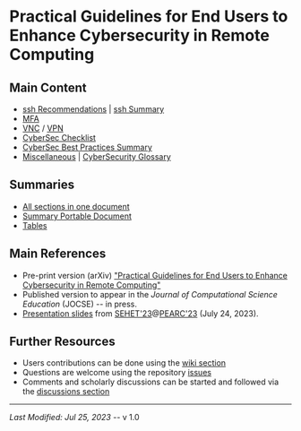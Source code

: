 # Practical Guidelines for End Users to Enhance Cybersecurity in Remote Computing


## Main Content
  * [ssh Recommendations](docs/ssh.md) | [ssh Summary](docs/ssh-summary.md)
  * [MFA](docs/MFA.md)
  * [VNC](docs/VNC.md) / [VPN](docs/VPN.md)
  * [CyberSec Checklist](docs/cyberSec-checklist.md)
  * [CyberSec Best Practices Summary](docs/summary_BP.md)
  * [Miscellaneous](docs/others.md) | [CyberSecurity Glossary](docs/glossary.md)

## Summaries
  * [All sections in one document](docs/ALLinONE.md)
  * [Summary Portable Document](docs/pdf/cyberSec-BP.pdf)
  * [Tables](docs/pdf/tables.pdf)

## Main References
  * Pre-print version (arXiv)
    ["Practical Guidelines for End Users to Enhance Cybersecurity in Remote Computing"](https://arxiv.org/abs/2306.07192)
  * Published version to appear in the *Journal of Computational Science Education* (JOCSE) -- in press.
  * [Presentation slides](docs/pdf/SEHET23_MPonce-RvanZon.pdf) from [SEHET'23](https://sighpceducation.acm.org/events/sehet_23_tech/)@[PEARC'23](https://pearc.acm.org/pearc23/) (July 24, 2023).

## Further Resources
  * Users contributions can be done using the [wiki section](https://github.com/cybersec-BestPractices/cybersec-RemoteComputing/wiki)
  * Questions are welcome using the repository [issues](https://github.com/cybersec-BestPractices/cybersec-RemoteComputing/issues)
  * Comments and scholarly discussions can be started and followed via the [discussions section](https://github.com/cybersec-BestPractices/cybersec-RemoteComputing/discussions)


---

*Last Modified: Jul 25, 2023*  --  v 1.0
